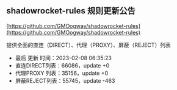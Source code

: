 ## shadowrocket-rules 规则更新公告

[https://github.com/GMOogway/shadowrocket-rules](https://github.com/GMOogway/shadowrocket-rules)

提供全面的直连（DIRECT）、代理（PROXY）、屏蔽（REJECT）列表
- 最后 更新 时间：2023-02-08 06:35:23
- 直连DIRECT列表：66086，update +0
- 代理PROXY 列表：35156，update +0
- 屏蔽REJECT列表：55745，update -463